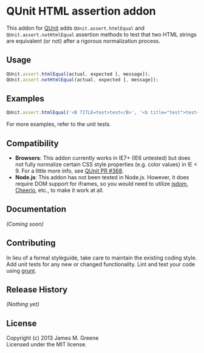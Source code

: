 # QUnit HTML assertion addon

This addon for [QUnit](https://github.com/jquery/qunit) adds `QUnit.assert.htmlEqual` and `QUnit.assert.notHtmlEqual` assertion methods to test that two HTML strings are equivalent (or not) after a rigorous normalization process.

## Usage
```js
QUnit.assert.htmlEqual(actual, expected [, message]);
QUnit.assert.notHtmlEqual(actual, expected [, message]);
```

## Examples
```js
QUnit.assert.htmlEqual('<B TITLE=test>test</B>', '<b title="test">test</b>');
```

For more examples, refer to the unit tests.

## Compatibility
 - **Browsers**: This addon currently works in IE7+ (IE6 untested) but does not fully normalize certain CSS style properties (e.g. color values) in IE < 9. For a little more info, see [QUnit PR #368](https://github.com/jquery/qunit/pull/368).
 - **Node.js**: This addon has not been tested in Node.js.  However, it does require DOM support for iframes, so you would need to utilize [jsdom](https://github.com/tmpvar/jsdom), [Cheerio](https://github.com/MatthewMueller/cheerio), etc., to make it work at all.

## Documentation
_(Coming soon)_

## Contributing
In lieu of a formal styleguide, take care to maintain the existing coding style. Add unit tests for any new or changed functionality. Lint and test your code using [grunt](http://gruntjs.com/).

## Release History
_(Nothing yet)_

## License
Copyright (c) 2013 James M. Greene  
Licensed under the MIT license.
